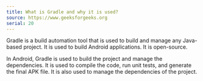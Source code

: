 ```yaml
---
title: What is Gradle and why it is used?
source: https://www.geeksforgeeks.org
serial: 20
---
```


Gradle is a build automation tool that is used to build and manage any Java-based project. It is used to build Android applications. It is open-source.

In Android, Gradle is used to build the project and manage the dependencies. It is used to compile the code, run unit tests, and generate the final APK file. It is also used to manage the dependencies of the project.
